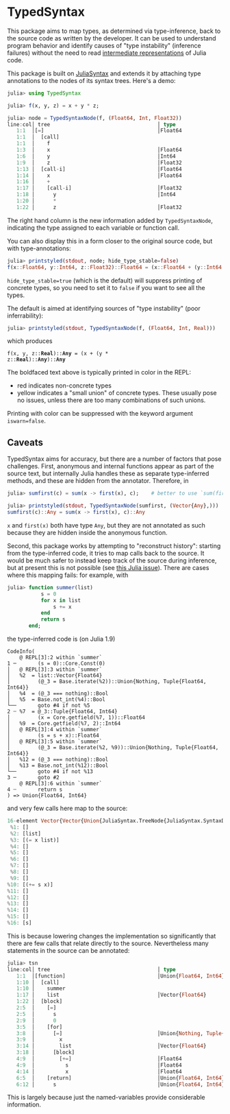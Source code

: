 # TypedSyntax

This package aims to map types, as determined via type-inference, back to the source code as written by the developer. It can be used to understand program behavior and identify causes of "type instability" (inference failures) without the need to read [intermediate representations](https://docs.julialang.org/en/v1/devdocs/ast/) of Julia code.

This package is built on [JuliaSyntax](https://github.com/JuliaLang/JuliaSyntax.jl) and extends it by attaching type annotations to the nodes of its syntax trees. Here's a demo:

```julia
julia> using TypedSyntax

julia> f(x, y, z) = x + y * z;

julia> node = TypedSyntaxNode(f, (Float64, Int, Float32))
line:col│ tree                                   │ type
   1:1  │[=]                                     │Float64
   1:1  │  [call]
   1:1  │    f
   1:3  │    x                                   │Float64
   1:6  │    y                                   │Int64
   1:9  │    z                                   │Float32
   1:13 │  [call-i]                              │Float64
   1:14 │    x                                   │Float64
   1:16 │    +
   1:17 │    [call-i]                            │Float32
   1:18 │      y                                 │Int64
   1:20 │      *
   1:22 │      z                                 │Float32
```

The right hand column is the new information added by `TypedSyntaxNode`, indicating the type assigned to each variable or function call.

You can also display this in a form closer to the original source code, but with type-annotations:

```julia
julia> printstyled(stdout, node; hide_type_stable=false)
f(x::Float64, y::Int64, z::Float32)::Float64 = (x::Float64 + (y::Int64 * z::Float32)::Float32)::Float64
```

`hide_type_stable=true` (which is the default) will suppress printing of concrete types, so you need to set it to `false` if you want to see all the types.

The default is aimed at identifying sources of "type instability" (poor inferrability):

```julia
julia> printstyled(stdout, TypedSyntaxNode(f, (Float64, Int, Real)))
```

which produces

<code>f(x, y, z::<b>Real</b>)::<b>Any</b> = (x + (y * z::<b>Real</b>)::<b>Any</b>)::<b>Any</b></code>

The boldfaced text above is typically printed in color in the REPL:

- red indicates non-concrete types
- yellow indicates a "small union" of concrete types. These usually pose no issues, unless there are too many combinations of such unions.

Printing with color can be suppressed with the keyword argument `iswarn=false`.

## Caveats

TypedSyntax aims for accuracy, but there are a number of factors that pose challenges.
First, anonymous and internal functions appear as part of the source text, but internally Julia handles these as separate type-inferred methods, and these are hidden from the annotator.
Therefore, in

```julia
julia> sumfirst(c) = sum(x -> first(x), c);    # better to use `sum(first, c)` but this is just an illustration

julia> printstyled(stdout, TypedSyntaxNode(sumfirst, (Vector{Any},)))
sumfirst(c)::Any = sum(x -> first(x), c)::Any
```

`x` and `first(x)` both have type `Any`, but they are not annotated as such because they are hidden inside the anonymous function.

Second, this package works by attempting to "reconstruct history": starting from the type-inferred code, it tries to map calls back to the source. It would be much safer to instead keep track of the source during inference, but at present this is not possible (see [this Julia issue](https://github.com/JuliaLang/julia/issues/31162)). There are cases where this mapping fails: for example, with

```julia
julia> function summer(list)
           s = 0
           for x in list
               s += x
           end
           return s
       end;
```
the type-inferred code is (on Julia 1.9)
```
CodeInfo(
    @ REPL[3]:2 within `summer`
1 ─       (s = 0)::Core.Const(0)
│   @ REPL[3]:3 within `summer`
│   %2  = list::Vector{Float64}
│         (@_3 = Base.iterate(%2))::Union{Nothing, Tuple{Float64, Int64}}
│   %4  = (@_3 === nothing)::Bool
│   %5  = Base.not_int(%4)::Bool
└──       goto #4 if not %5
2 ┄ %7  = @_3::Tuple{Float64, Int64}
│         (x = Core.getfield(%7, 1))::Float64
│   %9  = Core.getfield(%7, 2)::Int64
│   @ REPL[3]:4 within `summer`
│         (s = s + x)::Float64
│   @ REPL[3]:5 within `summer`
│         (@_3 = Base.iterate(%2, %9))::Union{Nothing, Tuple{Float64, Int64}}
│   %12 = (@_3 === nothing)::Bool
│   %13 = Base.not_int(%12)::Bool
└──       goto #4 if not %13
3 ─       goto #2
    @ REPL[3]:6 within `summer`
4 ┄       return s
) => Union{Float64, Int64}
```
and very few calls here map to the source:
```julia
16-element Vector{Vector{Union{JuliaSyntax.TreeNode{JuliaSyntax.SyntaxData}, JuliaSyntax.TreeNode{TypedSyntax.TypedSyntaxData}}}}:
 %1: []
 %2: [list]
 %3: [(= x list)]
 %4: []
 %5: []
 %6: []
 %7: []
 %8: []
 %9: []
%10: [(+= s x)]
%11: []
%12: []
%13: []
%14: []
%15: []
%16: [s]
```

This is because lowering changes the implementation so significantly that there are few calls that relate directly to the source.
Nevertheless many statements in the source can be annotated:

```julia
julia> tsn
line:col│ tree                                   │ type
   1:1  │[function]                              │Union{Float64, Int64}
   1:10 │  [call]
   1:10 │    summer
   1:17 │    list                                │Vector{Float64}
   1:22 │  [block]
   2:5  │    [=]
   2:5  │      s
   2:9  │      0
   3:5  │    [for]
   3:8  │      [=]                               │Union{Nothing, Tuple{Float64, Int64}}
   3:9  │        x
   3:14 │        list                            │Vector{Float64}
   3:18 │      [block]
   4:9  │        [+=]                            │Float64
   4:9  │          s                             │Float64
   4:14 │          x                             │Float64
   6:5  │    [return]                            │Union{Float64, Int64}
   6:12 │      s                                 │Union{Float64, Int64}
```
This is largely because just the named-variables provide considerable information.
